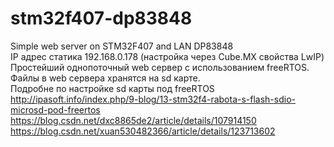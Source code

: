 # stm32f407-dp83848 <br>
Simple web server on STM32F407 and LAN DP83848<br>
IP адрес статика 192.168.0.178 (настройка через Cube.MX свойства LwIP)<br>
Простейший однопоточный web сервер с использованием freeRTOS.<br>
Файлы в web сервера хранятся на sd карте.<br>
Подробне по настройке sd карты под freeRTOS
http://ipasoft.info/index.php/9-blog/13-stm32f4-rabota-s-flash-sdio-microsd-pod-freertos
https://blog.csdn.net/dxc8865de2/article/details/107914150
https://blog.csdn.net/xuan530482366/article/details/123713602
<br>


